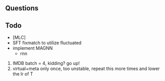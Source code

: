 ## Questions


## Todo
- [MLC]
- SFT fixmatch to utilize fluctuated
- implement MAGNN
  - rnn


1. IMDB batch = 4, kidding? go up!
2. virtual+meta only once, too unstable, repeat this more times and lower the lr of T